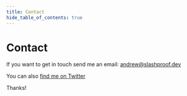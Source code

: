 ```yaml
---
title: Contact
hide_table_of_contents: true
---
```


# Contact

If you want to get in touch send me an email: [andrew@slashproof.dev](mailto:andrew@slashproof.dev)

You can also [find me on Twitter](https://twitter.com/slashproofeth)

Thanks!
